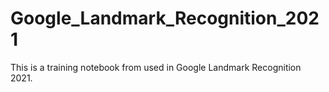 # Google_Landmark_Recognition_2021
This is a training notebook from used in Google Landmark Recognition 2021.
